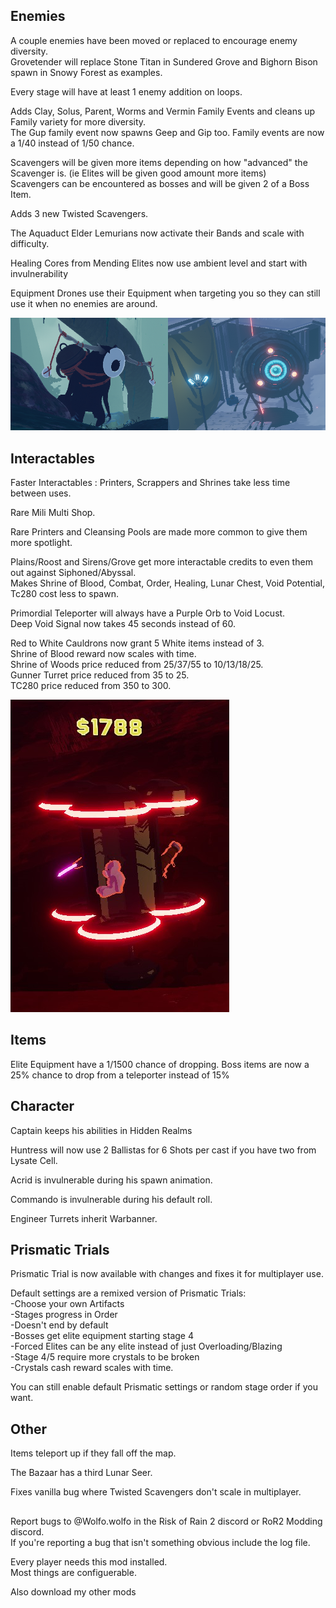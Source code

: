 ## Enemies
A couple enemies have been moved or replaced to encourage enemy diversity.\
Grovetender will replace Stone Titan in Sundered Grove and Bighorn Bison spawn in Snowy Forest as examples.

Every stage will have at least 1 enemy addition on loops.

Adds Clay, Solus, Parent, Worms and Vermin Family Events and cleans up Family variety for more diversity.\
The Gup family event now spawns Geep and Gip too.
Family events are now a 1/40 instead of 1/50 chance.  

Scavengers will be given more items depending on how "advanced" the Scavenger is. (ie Elites will be given good amount more items)\
Scavengers can be encountered as bosses and will be given 2 of a Boss Item.

Adds 3 new Twisted Scavengers.

The Aquaduct Elder Lemurians now activate their Bands and scale with difficulty.

Healing Cores from Mending Elites now use ambient level and start with invulnerability

Equipment Drones use their Equipment when targeting you so they can still use it when no enemies are around.

![Image of Grovetender in Sundered Grove and Solus Control Unit in Rallypoint Delta](https://raw.githubusercontent.com/WolfoIsBestWolf/ror2-LittleGameplayTweaks/main/modPageImages/ltgGrovetender.png)

## Interactables
Faster Interactables : Printers, Scrappers and Shrines take less time between uses.

Rare Mili Multi Shop.

Rare Printers and Cleansing Pools are made more common to give them more spotlight.

Plains/Roost and Sirens/Grove get more interactable credits to even them out against Siphoned/Abyssal.  
Makes Shrine of Blood, Combat, Order, Healing, Lunar Chest, Void Potential, Tc280 cost less to spawn.

Primordial Teleporter will always have a Purple Orb to Void Locust.\
Deep Void Signal now takes 45 seconds instead of 60.

Red to White Cauldrons now grant 5 White items instead of 3.\
Shrine of Blood reward now scales with time.\
Shrine of Woods price reduced from 25/37/55 to 10/13/18/25.\
Gunner Turret price reduced from 35 to 25.\
TC280 price reduced from 350 to 300.

![Image of Red Multishop](https://raw.githubusercontent.com/WolfoIsBestWolf/ror2-LittleGameplayTweaks/main/modPageImages/ltgRedMulti.png)

## Items
Elite Equipment have a 1/1500 chance of dropping.
Boss items are now a 25% chance to drop from a teleporter instead of 15%


## Character
Captain keeps his abilities in Hidden Realms  

Huntress will now use 2 Ballistas for 6 Shots per cast if you have two from Lysate Cell.

Acrid is invulnerable during his spawn animation.  

Commando is invulnerable during his default roll.  

Engineer Turrets inherit Warbanner.

## Prismatic Trials
Prismatic Trial is now available with changes and fixes it for multiplayer use.

Default settings are a remixed version of Prismatic Trials:  
-Choose your own Artifacts  
-Stages progress in Order  
-Doesn't end by default  
-Bosses get elite equipment starting stage 4  
-Forced Elites can be any elite instead of just Overloading/Blazing  
-Stage 4/5 require more crystals to be broken  
-Crystals cash reward scales with time.  

You can still enable default Prismatic settings or random stage order if you want.

## Other
Items teleport up if they fall off the map.

The Bazaar has a third Lunar Seer.

Fixes vanilla bug where Twisted Scavengers don't scale in multiplayer.
##
Report bugs to @Wolfo.wolfo in the Risk of Rain 2 discord or RoR2 Modding discord.\
If you're reporting a bug that isn't something obvious include the log file.

Every player needs this mod installed.\
Most things are configuerable.

Also download my other mods

